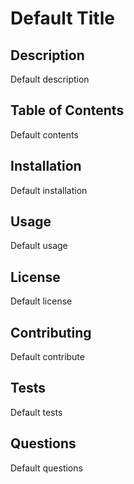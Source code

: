 # Default Title

## Description
Default description
## Table of Contents
Default contents
## Installation
Default installation
## Usage
Default usage
## License
Default license
## Contributing
Default contribute
## Tests
Default tests
## Questions
Default questions
